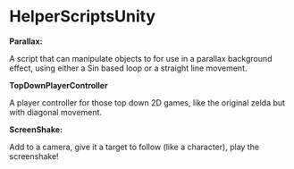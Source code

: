 # HelperScriptsUnity

**Parallax:**

A script that can manipulate objects to for use in a parallax background effect, using either a Sin based loop or a straight line movement.

**TopDownPlayerController**

A player controller for those top down 2D games, like the original zelda but with diagonal movement.


**ScreenShake:**

Add to a camera, give it a target to follow (like a character), play the screenshake!

